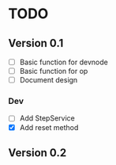 # TODO

## Version 0.1

- [ ] Basic function for devnode
- [ ] Basic function for op
- [ ] Document design

### Dev

- [ ] Add StepService
- [x] Add reset method

## Version 0.2
